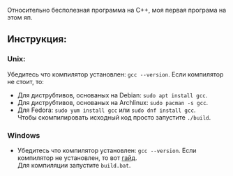 Относительно бесполезная программа на С++, моя первая програма на этом яп.
## Инструкция:
 ### Unix:
   Убедитесь что компилятор установлен: `gcc --version`. Если компилятор не стоит, то:
   * Для диструбтивов, основаных на Debian: `sudo apt install gcc`.
   * Для диструбтивов, основаных на Archlinux: `sudo pacman -s gcc`.
   * Для Fedora: `sudo yum install gcc` или `sudo dnf install gcc`.<br>
   Чтобы скомпилировать исходный код просто запустите `./build`.
  ### Windows
   * Убедитесь что компилятор установлен: `gcc --version`. Если компилятор не установлен, то вот [гайд](https://programforyou.ru/poleznoe/kak-ustanovit-gcc-dlya-windows).<br>
   Для компиляции запустите `build.bat`.

